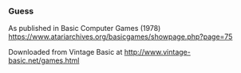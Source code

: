 ### Guess

As published in Basic Computer Games (1978)
https://www.atariarchives.org/basicgames/showpage.php?page=75

Downloaded from Vintage Basic at
http://www.vintage-basic.net/games.html
